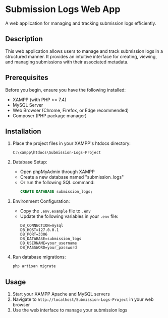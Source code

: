 # Submission Logs Web App

A web application for managing and tracking submission logs efficiently.

## Description
This web application allows users to manage and track submission logs in a structured manner. It provides an intuitive interface for creating, viewing, and managing submissions with their associated metadata.

## Prerequisites
Before you begin, ensure you have the following installed:
- XAMPP (with PHP >= 7.4)
- MySQL Server
- Web Browser (Chrome, Firefox, or Edge recommended)
- Composer (PHP package manager)

## Installation

1. Place the project files in your XAMPP's htdocs directory:
   ```
   C:\xampp\htdocs\Submission-Logs-Project
   ```

2. Database Setup:
   - Open phpMyAdmin through XAMPP
   - Create a new database named "submission_logs"
   - Or run the following SQL command:
     ```sql
     CREATE DATABASE submission_logs;
     ```

3. Environment Configuration:
   - Copy the `.env.example` file to `.env`
   - Update the following variables in your `.env` file:
     ```
     DB_CONNECTION=mysql
     DB_HOST=127.0.0.1
     DB_PORT=3306
     DB_DATABASE=submission_logs
     DB_USERNAME=your_username
     DB_PASSWORD=your_password
     ```

4. Run database migrations:
   ```bash
   php artisan migrate
   ```

## Usage
1. Start your XAMPP Apache and MySQL servers
2. Navigate to `http://localhost/Submission-Logs-Project` in your web browser
3. Use the web interface to manage your submission logs